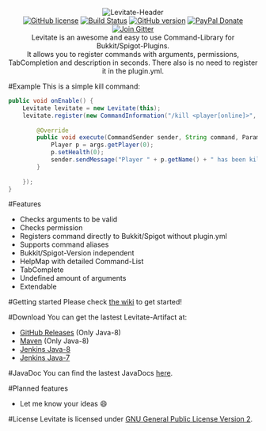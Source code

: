 <p align="center">
  <img src="http://media.ketrwu.de/levitate-header-3.png" alt="Levitate-Header">
  <br />
  <a href="https://raw.githubusercontent.com/KennethWussmann/Levitate/master/LICENSE"><img src="https://img.shields.io/badge/license-GPLv2-blue.svg" alt="GitHub license"></a>
  <a href="https://travis-ci.org/KennethWussmann/Levitate"><img src="https://travis-ci.org/KennethWussmann/Levitate.svg?branch=master" alt="Build Status"></a>
  <a href="https://github.com/KennethWussmann/Levitate/releases/latest"><img src="https://badge.fury.io/gh/KennethWussmann%2FLevitate.svg" alt="GitHub version"></a>
  <a href="https://www.paypal.me/ketrwu/0.99usd"><img src="https://img.shields.io/badge/style-USD%200.99-blue.svg?label=PayPal" alt="PayPal Donate"></a>
  <a href="https://gitter.im/KennethWussmann/Levitate"><img src="https://img.shields.io/badge/style-Join%20channel-organge.svg?label=Gitter" alt="Join Gitter"></a>

<br />
Levitate is an awesome and easy to use Command-Library for Bukkit/Spigot-Plugins.<br />
It allows you to register commands with arguments, permissions, TabCompletion and description in seconds. 
There also is no need to register it in the plugin.yml.
</p>

#Example
This is a simple kill command:
```Java
public void onEnable() {
	Levitate levitate = new Levitate(this);
	levitate.register(new CommandInformation("/kill <player[online]>", "kill.player", "Kill a player"), new CommandHandler() {
				
		@Override
		public void execute(CommandSender sender, String command, ParameterSet args) {
			Player p = args.getPlayer(0);
			p.setHealth(0);
			sender.sendMessage("Player " + p.getName() + " has been killed!");
		}
				
	});
}
```

#Features
* Checks arguments to be valid
* Checks permission
* Registers command directly to Bukkit/Spigot without plugin.yml
* Supports command aliases
* Bukkit/Spigot-Version independent
* HelpMap with detailed Command-List
* TabComplete
* Undefined amount of arguments
* Extendable

#Getting started
Please check [the wiki](https://github.com/KennethWussmann/Levitate/wiki) to get started!

#Download
You can get the lastest Levitate-Artifact at:
* [GitHub Releases](https://github.com/KennethWussmann/Levitate/releases/latest) (Only Java-8)
* [Maven](https://github.com/KennethWussmann/Levitate/wiki/1.-Getting-started#maven) (Only Java-8)
* [Jenkins Java-8](http://ci.ketrwu.de/job/Levitate-Java-8/lastSuccessfulBuild/)
* [Jenkins Java-7](http://ci.ketrwu.de/job/Levitate-Java-7/lastSuccessfulBuild/)

#JavaDoc
You can find the lastest JavaDocs [here](http://ci.ketrwu.de/job/Levitate-Java-8/javadoc/).

#Planned features
* Let me know your ideas :smile:

#License
Levitate is licensed under [GNU General Public License Version 2](https://github.com/KennethWussmann/Levitate/blob/master/LICENSE).
